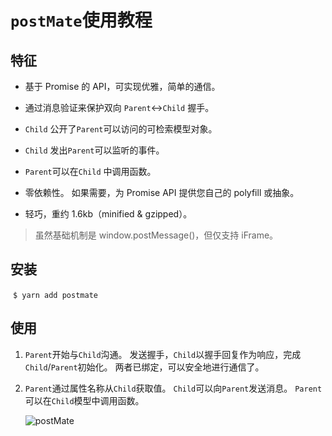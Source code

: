 # `postMate`使用教程

## 特征

- 基于 Promise 的 API，可实现优雅，简单的通信。

- 通过消息验证来保护双向 `Parent`<->`Child` 握手。
- `Child` 公开了`Parent`可以访问的可检索模型对象。
- `Child` 发出`Parent`可以监听的事件。
- `Parent`可以在`Child` 中调用函数。
- 零依赖性。 如果需要，为 Promise API 提供您自己的 polyfill 或抽象。
- 轻巧，重约 1.6kb（minified & gzipped）。

> 虽然基础机制是 window.postMessage()，但仅支持 iFrame。

## 安装

​ `$ yarn add postmate`

## 使用

1. `Parent`开始与`Child`沟通。 发送握手，`Child`以握手回复作为响应，完成`Child`/`Parent`初始化。 两者已绑定，可以安全地进行通信了。

2. `Parent`通过属性名称从`Child`获取值。 `Child`可以向`Parent`发送消息。 `Parent`可以在`Child`模型中调用函数。

   ![postMate](/images/postMate.png)
